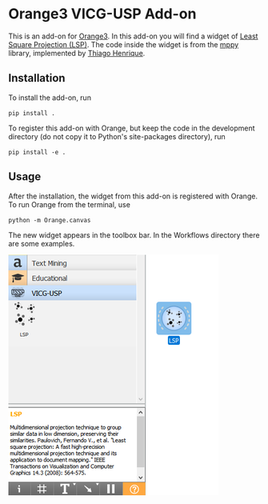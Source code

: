 Orange3 VICG-USP Add-on
======================

This is an add-on for [Orange3](http://orange.biolab.si).
In this add-on you will find a widget of [Least Square Projection (LSP)](https://dl.acm.org/citation.cfm?id=1399373).
The code inside the widget is from the [mppy](https://pypi.org/project/mppy/) library, implemented by [Thiago Henrique](https://github.com/thiagohenriquef/mppy).

Installation
------------

To install the add-on, run

    pip install .

To register this add-on with Orange, but keep the code in the development directory (do not copy it to 
Python's site-packages directory), run

    pip install -e .

Usage
-----

After the installation, the widget from this add-on is registered with Orange. To run Orange from the terminal,
use

    python -m Orange.canvas

The new widget appears in the toolbox bar.
In the Workflows directory there are some examples.

![screenshot](https://github.com/SherlonAlmeida/Orange3-VICG-USP-Add-on/blob/master/screenshot.png)